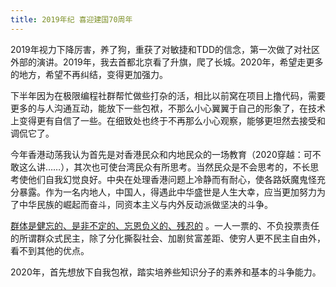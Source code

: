 ```yaml
---
title: 2019年纪 喜迎建国70周年
---
```


2019年视力下降厉害，养了狗，重获了对敏捷和TDD的信念，第一次做了对社区外部的演讲。2019年，我去首都北京看了升旗，爬了长城。2020年，希望走更多的地方，希望不再纠结，变得更加强力。

下半年因为在极限编程社群帮忙做些打杂的活，相比以前窝在项目上撸代码，需要更多的与人沟通互动，能放下一些包袱，不那么小心翼翼于自己的形象了，在技术上变得更有自信了一些。在细致处也终于不再那么小心观察，能够更坦然去接受和调侃它了。

今年香港动荡我认为首先是对香港民众和内地民众的一场教育（2020穿越：可不敢这么讲……），其次也可使台湾民众有所思考。当然民众是不会思考的，不长思考使他们自我幻觉良好。中央在处理香港问题上冷静而有耐心，使各路妖魔鬼怪充分暴露。作为一名内地人，中国人，得遇此中华盛世是人生大幸，应当更加努力为了中华民族的崛起而奋斗，同资本主义与内外反动派做坚决的斗争。

[群体是健忘的、是非不定的、忘恩负义的、残忍的](https://book.douban.com/subject/1062991/) 。一人一票的、不负投票责任的所谓群众式民主，除了分化撕裂社会、加剧贫富差距、使穷人更不民主自由外，看不到其他的优点。

2020年，首先想放下自我包袱，踏实培养些知识分子的素养和基本的斗争能力。
